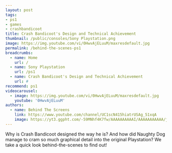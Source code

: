 ```yaml
---
layout: post
tags: 
- ps1
- games
- crashbandicoot
title: Crash Bandicoot's Design and Technical Achievement 
thumbnail: /public/consoles/Sony Playstation.png
image: https://img.youtube.com/vi/0HwvAjELuuM/maxresdefault.jpg
permalink: /behind-the-scenes-ps1
breadcrumbs:
  - name: Home
    url: /
  - name: Sony Playstation
    url: /ps1
  - name: Crash Bandicoot's Design and Technical Achievement 
    url: #
recommend: ps1
videocarousel:
  - image: https://img.youtube.com/vi/0HwvAjELuuM/maxresdefault.jpg
    youtube: '0HwvAjELuuM'
authors: 
  - name: Behind The Screens
    link: https://www.youtube.com/channel/UC1scN415hiatrUSAg_51xqA
    image: https://yt3.ggpht.com/-59MNhf4K7fw/AAAAAAAAAAI/AAAAAAAAAAA/jA_EjpcyXIg/s288-c-k-no-mo-rj-c0xffffff/photo.jpg
---
```

Why is Crash Bandicoot designed the way he is? And how did Naughty Dog manage to cram so much graphical detail into the original Playstation? We take a quick look behind-the-scenes to find out!
